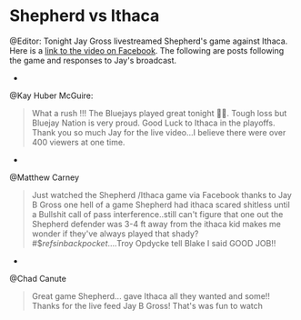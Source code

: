 # Shepherd vs Ithaca

@Editor: Tonight Jay Gross livestreamed Shepherd's game against Ithaca. Here is a [link to the video on Facebook](https://www.facebook.com/jgross811/videos/10154261131353445/). The following are posts following the game and responses to Jay's broadcast.

-

@Kay Huber McGuire:


> What a rush !!! The Bluejays played great tonight 🏈🏈. Tough loss but Bluejay Nation is very proud. Good Luck to Ithaca in the playoffs. Thank you so much Jay for the live video...I believe there were over 400 viewers at one time.

-

@Matthew Carney

> Just watched the Shepherd /Ithaca game via Facebook thanks to Jay B Gross one hell of a game Shepherd had ithaca scared shitless until a Bullshit call of pass interference..still can't figure that one out the Shepherd defender was 3-4 ft away from the ithaca kid makes me wonder if they've always played that shady? #$$refsinbackpocket$....Troy Opdycke tell Blake I said GOOD JOB!!

-

@Chad Canute


> Great game Shepherd... gave Ithaca all they wanted and some!! Thanks for the live feed Jay B Gross! That's was fun to watch


